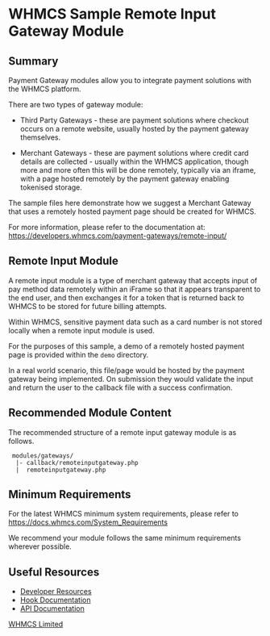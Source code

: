 # WHMCS Sample Remote Input Gateway Module #

## Summary ##

Payment Gateway modules allow you to integrate payment solutions with the WHMCS
platform.

There are two types of gateway module:

* Third Party Gateways - these are payment solutions where checkout occurs
on a remote website, usually hosted by the payment gateway themselves.

* Merchant Gateways - these are payment solutions where credit card details
are collected - usually within the WHMCS application, though more and more
often this will be done remotely, typically via an iframe, with a page hosted
remotely by the payment gateway enabling tokenised storage.

The sample files here demonstrate how we suggest a Merchant Gateway that uses
a remotely hosted payment page should be created for WHMCS.

For more information, please refer to the documentation at:
https://developers.whmcs.com/payment-gateways/remote-input/

## Remote Input Module ##

A remote input module is a type of merchant gateway that accepts input of pay
method data remotely within an iFrame so that it appears transparent to the end
user, and then exchanges it for a token that is returned back to WHMCS to be
stored for future billing attempts.

Within WHMCS, sensitive payment data such as a card number is not stored
locally when a remote input module is used.

For the purposes of this sample, a demo of a remotely hosted payment page is
provided within the `demo` directory.

In a real world scenario, this file/page would be hosted by the payment gateway
being implemented. On submission they would validate the input and return the
user to the callback file with a success confirmation.

## Recommended Module Content ##

The recommended structure of a remote input gateway module is as follows.

```
 modules/gateways/
  |- callback/remoteinputgateway.php
  |  remoteinputgateway.php
```

## Minimum Requirements ##

For the latest WHMCS minimum system requirements, please refer to
https://docs.whmcs.com/System_Requirements

We recommend your module follows the same minimum requirements wherever
possible.

## Useful Resources
* [Developer Resources](https://developers.whmcs.com/)
* [Hook Documentation](https://developers.whmcs.com/hooks/)
* [API Documentation](https://developers.whmcs.com/api/)

[WHMCS Limited](https://www.whmcs.com)
